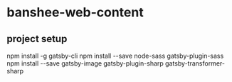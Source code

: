 # banshee-web-content

## project setup

npm install -g gatsby-cli
npm install --save node-sass gatsby-plugin-sass
npm install --save gatsby-image gatsby-plugin-sharp gatsby-transformer-sharp


